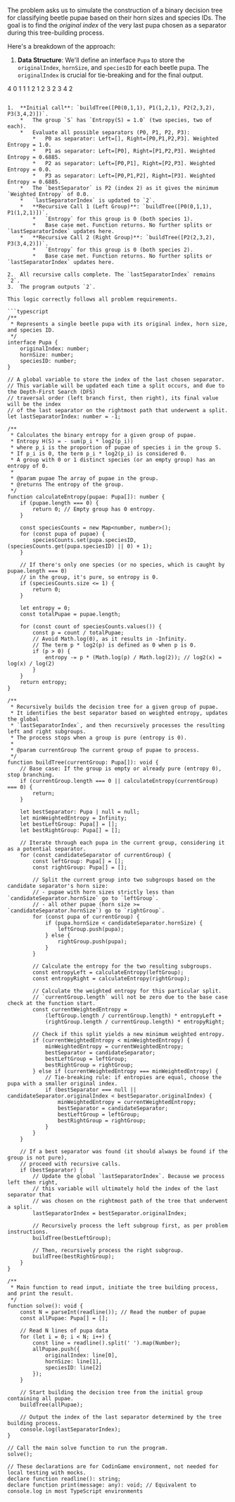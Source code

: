 The problem asks us to simulate the construction of a binary decision tree for classifying beetle pupae based on their horn sizes and species IDs. The goal is to find the *original index* of the very last pupa chosen as a separator during this tree-building process.

Here's a breakdown of the approach:

1.  **Data Structure**: We'll define an interface `Pupa` to store the `originalIndex`, `hornSize`, and `speciesID` for each beetle pupa. The `originalIndex` is crucial for tie-breaking and for the final output.

    
4
0 1 1
1 2 1
2 3 2
3 4 2
```

1.  **Initial call**: `buildTree([P0(0,1,1), P1(1,2,1), P2(2,3,2), P3(3,4,2)])`.
    *   The group `S` has `Entropy(S) = 1.0` (two species, two of each).
    *   Evaluate all possible separators (P0, P1, P2, P3):
        *   P0 as separator: Left=[], Right=[P0,P1,P2,P3]. Weighted Entropy = 1.0.
        *   P1 as separator: Left=[P0], Right=[P1,P2,P3]. Weighted Entropy = 0.6885.
        *   P2 as separator: Left=[P0,P1], Right=[P2,P3]. Weighted Entropy = 0.0.
        *   P3 as separator: Left=[P0,P1,P2], Right=[P3]. Weighted Entropy = 0.6885.
    *   The `bestSeparator` is P2 (index 2) as it gives the minimum `Weighted Entropy` of 0.0.
    *   `lastSeparatorIndex` is updated to `2`.
    *   **Recursive Call 1 (Left Group)**: `buildTree([P0(0,1,1), P1(1,2,1)])`.
        *   `Entropy` for this group is 0 (both species 1).
        *   Base case met. Function returns. No further splits or `lastSeparatorIndex` updates here.
    *   **Recursive Call 2 (Right Group)**: `buildTree([P2(2,3,2), P3(3,4,2)])`.
        *   `Entropy` for this group is 0 (both species 2).
        *   Base case met. Function returns. No further splits or `lastSeparatorIndex` updates here.

2.  All recursive calls complete. The `lastSeparatorIndex` remains `2`.
3.  The program outputs `2`.

This logic correctly follows all problem requirements.

```typescript
/**
 * Represents a single beetle pupa with its original index, horn size, and species ID.
 */
interface Pupa {
    originalIndex: number;
    hornSize: number;
    speciesID: number;
}

// A global variable to store the index of the last chosen separator.
// This variable will be updated each time a split occurs, and due to the Depth-First Search (DFS)
// traversal order (left branch first, then right), its final value will be the index
// of the last separator on the rightmost path that underwent a split.
let lastSeparatorIndex: number = -1;

/**
 * Calculates the binary entropy for a given group of pupae.
 * Entropy H(S) = - sum(p_i * log2(p_i))
 * where p_i is the proportion of pupae of species i in the group S.
 * If p_i is 0, the term p_i * log2(p_i) is considered 0.
 * A group with 0 or 1 distinct species (or an empty group) has an entropy of 0.
 *
 * @param pupae The array of pupae in the group.
 * @returns The entropy of the group.
 */
function calculateEntropy(pupae: Pupa[]): number {
    if (pupae.length === 0) {
        return 0; // Empty group has 0 entropy.
    }

    const speciesCounts = new Map<number, number>();
    for (const pupa of pupae) {
        speciesCounts.set(pupa.speciesID, (speciesCounts.get(pupa.speciesID) || 0) + 1);
    }

    // If there's only one species (or no species, which is caught by pupae.length === 0)
    // in the group, it's pure, so entropy is 0.
    if (speciesCounts.size <= 1) {
        return 0;
    }

    let entropy = 0;
    const totalPupae = pupae.length;

    for (const count of speciesCounts.values()) {
        const p = count / totalPupae;
        // Avoid Math.log(0), as it results in -Infinity.
        // The term p * log2(p) is defined as 0 when p is 0.
        if (p > 0) {
            entropy -= p * (Math.log(p) / Math.log(2)); // log2(x) = log(x) / log(2)
        }
    }
    return entropy;
}

/**
 * Recursively builds the decision tree for a given group of pupae.
 * It identifies the best separator based on weighted entropy, updates the global
 * `lastSeparatorIndex`, and then recursively processes the resulting left and right subgroups.
 * The process stops when a group is pure (entropy is 0).
 *
 * @param currentGroup The current group of pupae to process.
 */
function buildTree(currentGroup: Pupa[]): void {
    // Base case: If the group is empty or already pure (entropy 0), stop branching.
    if (currentGroup.length === 0 || calculateEntropy(currentGroup) === 0) {
        return;
    }

    let bestSeparator: Pupa | null = null;
    let minWeightedEntropy = Infinity;
    let bestLeftGroup: Pupa[] = [];
    let bestRightGroup: Pupa[] = [];

    // Iterate through each pupa in the current group, considering it as a potential separator.
    for (const candidateSeparator of currentGroup) {
        const leftGroup: Pupa[] = [];
        const rightGroup: Pupa[] = [];

        // Split the current group into two subgroups based on the candidate separator's horn size:
        // - pupae with horn sizes strictly less than `candidateSeparator.hornSize` go to `leftGroup`.
        // - all other pupae (horn size >= `candidateSeparator.hornSize`) go to `rightGroup`.
        for (const pupa of currentGroup) {
            if (pupa.hornSize < candidateSeparator.hornSize) {
                leftGroup.push(pupa);
            } else {
                rightGroup.push(pupa);
            }
        }

        // Calculate the entropy for the two resulting subgroups.
        const entropyLeft = calculateEntropy(leftGroup);
        const entropyRight = calculateEntropy(rightGroup);

        // Calculate the weighted entropy for this particular split.
        // `currentGroup.length` will not be zero due to the base case check at the function start.
        const currentWeightedEntropy =
            (leftGroup.length / currentGroup.length) * entropyLeft +
            (rightGroup.length / currentGroup.length) * entropyRight;

        // Check if this split yields a new minimum weighted entropy.
        if (currentWeightedEntropy < minWeightedEntropy) {
            minWeightedEntropy = currentWeightedEntropy;
            bestSeparator = candidateSeparator;
            bestLeftGroup = leftGroup;
            bestRightGroup = rightGroup;
        } else if (currentWeightedEntropy === minWeightedEntropy) {
            // Tie-breaking rule: if entropies are equal, choose the pupa with a smaller original index.
            if (bestSeparator === null || candidateSeparator.originalIndex < bestSeparator.originalIndex) {
                minWeightedEntropy = currentWeightedEntropy;
                bestSeparator = candidateSeparator;
                bestLeftGroup = leftGroup;
                bestRightGroup = rightGroup;
            }
        }
    }

    // If a best separator was found (it should always be found if the group is not pure),
    // proceed with recursive calls.
    if (bestSeparator) {
        // Update the global `lastSeparatorIndex`. Because we process left then right,
        // this variable will ultimately hold the index of the last separator that
        // was chosen on the rightmost path of the tree that underwent a split.
        lastSeparatorIndex = bestSeparator.originalIndex;

        // Recursively process the left subgroup first, as per problem instructions.
        buildTree(bestLeftGroup);

        // Then, recursively process the right subgroup.
        buildTree(bestRightGroup);
    }
}

/**
 * Main function to read input, initiate the tree building process, and print the result.
 */
function solve(): void {
    const N = parseInt(readline()); // Read the number of pupae
    const allPupae: Pupa[] = [];

    // Read N lines of pupa data
    for (let i = 0; i < N; i++) {
        const line = readline().split(' ').map(Number);
        allPupae.push({
            originalIndex: line[0],
            hornSize: line[1],
            speciesID: line[2]
        });
    }

    // Start building the decision tree from the initial group containing all pupae.
    buildTree(allPupae);

    // Output the index of the last separator determined by the tree building process.
    console.log(lastSeparatorIndex);
}

// Call the main solve function to run the program.
solve();

// These declarations are for CodinGame environment, not needed for local testing with mocks.
declare function readline(): string;
declare function print(message: any): void; // Equivalent to console.log in most TypeScript environments
```